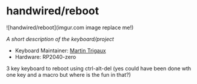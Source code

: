 # handwired/reboot

![handwired/reboot](imgur.com image replace me!)

*A short description of the keyboard/project*

* Keyboard Maintainer: [Martin Trigaux](https://github.com/mart-e)
* Hardware: RP2040-zero

3 key keyboard to reboot using ctrl-alt-del (yes could have been done wth one
key and a macro but where is the fun in that?)